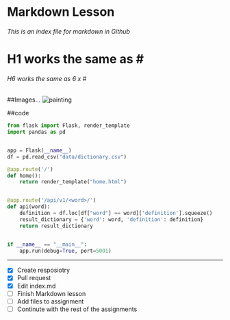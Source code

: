# Markdown Lesson
###### This is an index file for markdown in Github 
<h1> H1 works the same as #</h1>
<h6>H6 works the same as 6 x # </h6>

##Images…
<img alt="painting" src="https://images-wixmp-ed30a86b8c4ca887773594c2.wixmp.com/f/e6bdf89f-5875-4ac1-9b1a-50eee90c58a7/d2f3h3k-3f7690b5-efbb-46ed-bfbe-f3de58082790.jpg/v1/fit/w_828,h_1274,q_70,strp/some_arts_a1_by_aliramojo_d2f3h3k-414w-2x.jpg?token=eyJ0eXAiOiJKV1QiLCJhbGciOiJIUzI1NiJ9.eyJzdWIiOiJ1cm46YXBwOjdlMGQxODg5ODIyNjQzNzNhNWYwZDQxNWVhMGQyNmUwIiwiaXNzIjoidXJuOmFwcDo3ZTBkMTg4OTgyMjY0MzczYTVmMGQ0MTVlYTBkMjZlMCIsIm9iaiI6W1t7ImhlaWdodCI6Ijw9MTI4NiIsInBhdGgiOiJcL2ZcL2U2YmRmODlmLTU4NzUtNGFjMS05YjFhLTUwZWVlOTBjNThhN1wvZDJmM2gzay0zZjc2OTBiNS1lZmJiLTQ2ZWQtYmZiZS1mM2RlNTgwODI3OTAuanBnIiwid2lkdGgiOiI8PTgzNiJ9XV0sImF1ZCI6WyJ1cm46c2VydmljZTppbWFnZS5vcGVyYXRpb25zIl19.KOayXeS4gZHi4irQu8_cDmu7_PSFtBSPyLLCTlss_9U">

##code
``` python
from flask import Flask, render_template
import pandas as pd


app = Flask(__name__)
df = pd.read_csv("data/dictionary.csv")

@app.route('/')
def home():
    return render_template("home.html")


@app.route('/api/v1/<word>/')
def api(word):
    definition = df.loc[df["word"] == word]['definition'].squeeze()
    result_dictionary = {'word': word, 'definition': definition}
    return result_dictionary


if __name__ == "__main__":
    app.run(debug=True, port=5001)
```
---
- [x] Create resposiotry
- [x] Pull request
- [x] Edit index.md
- [ ] Finish Markdown lesson
- [ ] Add files to assignment
- [ ] Continute with the rest of the assignments 
